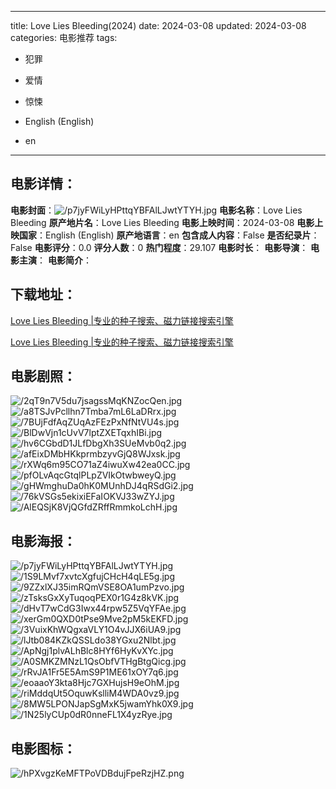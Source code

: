 
---
title: Love Lies Bleeding(2024)
date: 2024-03-08
updated: 2024-03-08
categories: 电影推荐
tags:
- 犯罪
- 爱情
- 惊悚

- English (English)
- en
---


> 

## **电影详情**：

**电影封面**：<img src="https://image.tmdb.org/t/p/w200/p7jyFWiLyHPttqYBFAlLJwtYTYH.jpg" alt="/p7jyFWiLyHPttqYBFAlLJwtYTYH.jpg" title="/p7jyFWiLyHPttqYBFAlLJwtYTYH.jpg">
**电影名称**：Love Lies Bleeding
**原产地片名**：Love Lies Bleeding
**电影上映时间**：2024-03-08
**电影上映国家**：English (English)
**原产地语言**：en
**包含成人内容**：False
**是否纪录片**：False
**电影评分**：0.0
**评分人数**：0
**热门程度**：29.107
**电影时长**：
**电影导演**：
**电影主演**：
**电影简介**：

## **下载地址**：
[Love Lies Bleeding |专业的种子搜索、磁力链接搜索引擎](https://movie.amd794.com:2083/?search=Love%20Lies%20Bleeding&ordering=&mode=match_phrase&page_size=10&page=1)

[Love Lies Bleeding |专业的种子搜索、磁力链接搜索引擎](https://movie.amd794.com:2083/?search=Love%20Lies%20Bleeding&ordering=&mode=match_phrase&page_size=10&page=1)
 

## **电影剧照**：
<img src="https://image.tmdb.org/t/p/original/2qT9n7V5du7jsagssMqKNZocQen.jpg" alt="/2qT9n7V5du7jsagssMqKNZocQen.jpg" title="/2qT9n7V5du7jsagssMqKNZocQen.jpg"><img src="https://image.tmdb.org/t/p/original/a8TSJvPcllhn7Tmba7mL6LaDRrx.jpg" alt="/a8TSJvPcllhn7Tmba7mL6LaDRrx.jpg" title="/a8TSJvPcllhn7Tmba7mL6LaDRrx.jpg"><img src="https://image.tmdb.org/t/p/original/7BUjFdfAqZUqAzFEzPxNfNtVU4s.jpg" alt="/7BUjFdfAqZUqAzFEzPxNfNtVU4s.jpg" title="/7BUjFdfAqZUqAzFEzPxNfNtVU4s.jpg"><img src="https://image.tmdb.org/t/p/original/BlDwVjn1cUvV7lptZXETqxhIBi.jpg" alt="/BlDwVjn1cUvV7lptZXETqxhIBi.jpg" title="/BlDwVjn1cUvV7lptZXETqxhIBi.jpg"><img src="https://image.tmdb.org/t/p/original/hv6CGbdD1JLfDbgXh3SUeMvb0q2.jpg" alt="/hv6CGbdD1JLfDbgXh3SUeMvb0q2.jpg" title="/hv6CGbdD1JLfDbgXh3SUeMvb0q2.jpg"><img src="https://image.tmdb.org/t/p/original/afEixDMbHKkprmbzyvGjQ8WJxsk.jpg" alt="/afEixDMbHKkprmbzyvGjQ8WJxsk.jpg" title="/afEixDMbHKkprmbzyvGjQ8WJxsk.jpg"><img src="https://image.tmdb.org/t/p/original/rXWq6m95CO71aZ4iwuXw42ea0CC.jpg" alt="/rXWq6m95CO71aZ4iwuXw42ea0CC.jpg" title="/rXWq6m95CO71aZ4iwuXw42ea0CC.jpg"><img src="https://image.tmdb.org/t/p/original/pfOLvAqcGtqlPLpZVIkOtwbweyQ.jpg" alt="/pfOLvAqcGtqlPLpZVIkOtwbweyQ.jpg" title="/pfOLvAqcGtqlPLpZVIkOtwbweyQ.jpg"><img src="https://image.tmdb.org/t/p/original/gHWmghuDa0hK0MUnhDJ4qRSdGi2.jpg" alt="/gHWmghuDa0hK0MUnhDJ4qRSdGi2.jpg" title="/gHWmghuDa0hK0MUnhDJ4qRSdGi2.jpg"><img src="https://image.tmdb.org/t/p/original/76kVSGs5ekixiEFaIOKVJ33wZYJ.jpg" alt="/76kVSGs5ekixiEFaIOKVJ33wZYJ.jpg" title="/76kVSGs5ekixiEFaIOKVJ33wZYJ.jpg"><img src="https://image.tmdb.org/t/p/original/AlEQSjK8VjQGfdZRffRmmkoLchH.jpg" alt="/AlEQSjK8VjQGfdZRffRmmkoLchH.jpg" title="/AlEQSjK8VjQGfdZRffRmmkoLchH.jpg">

## **电影海报**：
<img src="https://image.tmdb.org/t/p/original/p7jyFWiLyHPttqYBFAlLJwtYTYH.jpg" alt="/p7jyFWiLyHPttqYBFAlLJwtYTYH.jpg" title="/p7jyFWiLyHPttqYBFAlLJwtYTYH.jpg"><img src="https://image.tmdb.org/t/p/original/1S9LMvf7xvtcXgfujCHcH4qLE5g.jpg" alt="/1S9LMvf7xvtcXgfujCHcH4qLE5g.jpg" title="/1S9LMvf7xvtcXgfujCHcH4qLE5g.jpg"><img src="https://image.tmdb.org/t/p/original/9ZZxlXJ35imRQmVSE8OA1umPzvo.jpg" alt="/9ZZxlXJ35imRQmVSE8OA1umPzvo.jpg" title="/9ZZxlXJ35imRQmVSE8OA1umPzvo.jpg"><img src="https://image.tmdb.org/t/p/original/zTsksGxXyTuqoqPEX0r1G4z8kVK.jpg" alt="/zTsksGxXyTuqoqPEX0r1G4z8kVK.jpg" title="/zTsksGxXyTuqoqPEX0r1G4z8kVK.jpg"><img src="https://image.tmdb.org/t/p/original/dHvT7wCdG3Iwx44rpw5Z5VqYFAe.jpg" alt="/dHvT7wCdG3Iwx44rpw5Z5VqYFAe.jpg" title="/dHvT7wCdG3Iwx44rpw5Z5VqYFAe.jpg"><img src="https://image.tmdb.org/t/p/original/xerGm0QXD0tPse9Mve2pM5kEKFD.jpg" alt="/xerGm0QXD0tPse9Mve2pM5kEKFD.jpg" title="/xerGm0QXD0tPse9Mve2pM5kEKFD.jpg"><img src="https://image.tmdb.org/t/p/original/3VuixKhWQgxaVLY1O4vJJX6iUA9.jpg" alt="/3VuixKhWQgxaVLY1O4vJJX6iUA9.jpg" title="/3VuixKhWQgxaVLY1O4vJJX6iUA9.jpg"><img src="https://image.tmdb.org/t/p/original/lJtb084KZkQSSLdo38YGxu2Nlbt.jpg" alt="/lJtb084KZkQSSLdo38YGxu2Nlbt.jpg" title="/lJtb084KZkQSSLdo38YGxu2Nlbt.jpg"><img src="https://image.tmdb.org/t/p/original/ApNgj1plvALhBlc8HYf6HyKvXYc.jpg" alt="/ApNgj1plvALhBlc8HYf6HyKvXYc.jpg" title="/ApNgj1plvALhBlc8HYf6HyKvXYc.jpg"><img src="https://image.tmdb.org/t/p/original/A0SMKZMNzL1QsObfVTHgBtgQicg.jpg" alt="/A0SMKZMNzL1QsObfVTHgBtgQicg.jpg" title="/A0SMKZMNzL1QsObfVTHgBtgQicg.jpg"><img src="https://image.tmdb.org/t/p/original/rRvJA1Fr5E5AmS9P1ME61xOY7q6.jpg" alt="/rRvJA1Fr5E5AmS9P1ME61xOY7q6.jpg" title="/rRvJA1Fr5E5AmS9P1ME61xOY7q6.jpg"><img src="https://image.tmdb.org/t/p/original/eoaaoY3kta8Hjc7GXHujsH9eOhM.jpg" alt="/eoaaoY3kta8Hjc7GXHujsH9eOhM.jpg" title="/eoaaoY3kta8Hjc7GXHujsH9eOhM.jpg"><img src="https://image.tmdb.org/t/p/original/riMddqUt5OquwKslliM4WDA0vz9.jpg" alt="/riMddqUt5OquwKslliM4WDA0vz9.jpg" title="/riMddqUt5OquwKslliM4WDA0vz9.jpg"><img src="https://image.tmdb.org/t/p/original/8MW5LPONJapSgMxK5jwamYhk0X9.jpg" alt="/8MW5LPONJapSgMxK5jwamYhk0X9.jpg" title="/8MW5LPONJapSgMxK5jwamYhk0X9.jpg"><img src="https://image.tmdb.org/t/p/original/1N25lyCUp0dR0nneFL1X4yzRye.jpg" alt="/1N25lyCUp0dR0nneFL1X4yzRye.jpg" title="/1N25lyCUp0dR0nneFL1X4yzRye.jpg">

## **电影图标**：
<img src="https://image.tmdb.org/t/p/original/hPXvgzKeMFTPoVDBdujFpeRzjHZ.png" alt="/hPXvgzKeMFTPoVDBdujFpeRzjHZ.png" title="/hPXvgzKeMFTPoVDBdujFpeRzjHZ.png">
